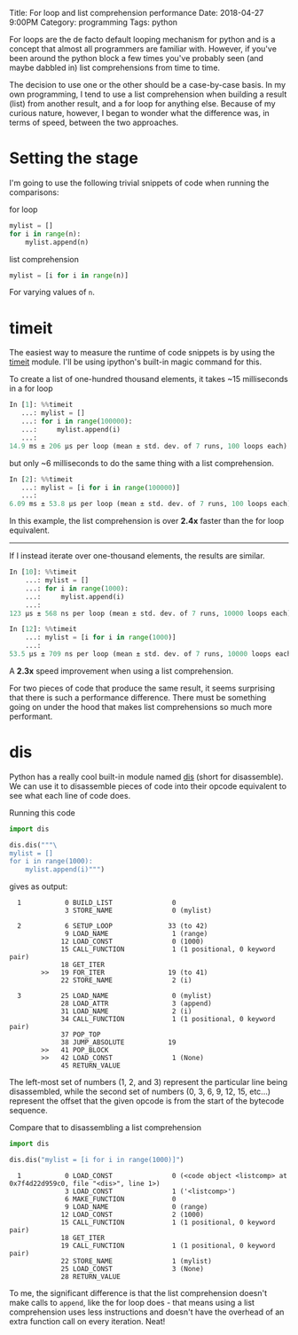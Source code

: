 Title: For loop and list comprehension performance
Date: 2018-04-27 9:00PM
Category: programming
Tags: python

For loops are the de facto default looping mechanism for python and is a
concept that almost all programmers are familiar with. However, if you've been
around the python block a few times you've probably seen (and maybe dabbled in)
list comprehensions from time to time.

The decision to use one or the other should be a case-by-case basis. In my own
programming, I tend to use a list comprehension when building a result (list)
from another result, and a for loop for anything else. Because of my curious
nature, however, I began to wonder what the difference was, in terms of speed,
between the two approaches.

# Setting the stage
I'm going to use the following trivial snippets of code when running the
comparisons:

for loop
```python
mylist = []
for i in range(n):
    mylist.append(n)
```

list comprehension
```python
mylist = [i for i in range(n)]
```

For varying values of `n`.

# timeit
The easiest way to measure the runtime of code snippets is by using the
[timeit](https://docs.python.org/3/library/timeit.html) module. I'll be using
ipython's built-in magic command for this.

To create a list of one-hundred thousand elements, it takes ~15 milliseconds
in a for loop
```python
In [1]: %%timeit
   ...: mylist = []
   ...: for i in range(100000):
   ...:     mylist.append(i)
   ...:
14.9 ms ± 206 µs per loop (mean ± std. dev. of 7 runs, 100 loops each)
```

but only ~6 milliseconds to do the same thing with a list comprehension.
```python
In [2]: %%timeit
   ...: mylist = [i for i in range(100000)]
   ...:
6.09 ms ± 53.8 µs per loop (mean ± std. dev. of 7 runs, 100 loops each)
```

In this example, the list comprehension is over **2.4x** faster than the for
loop equivalent.

---

If I instead iterate over one-thousand elements, the results are similar.
```python
In [10]: %%timeit
    ...: mylist = []
    ...: for i in range(1000):
    ...:     mylist.append(i)
    ...:
123 µs ± 568 ns per loop (mean ± std. dev. of 7 runs, 10000 loops each)
```

```python
In [12]: %%timeit
    ...: mylist = [i for i in range(1000)]
    ...:
53.5 µs ± 709 ns per loop (mean ± std. dev. of 7 runs, 10000 loops each)
```

A **2.3x** speed improvement when using a list comprehension.

For two pieces of code that produce the same result, it seems surprising that
there is such a performance difference. There must be something going on under
the hood that makes list comprehensions so much more performant.

# dis
Python has a really cool built-in module named
[dis](https://docs.python.org/3/library/dis.html) (short for disassemble). We
can use it to disassemble pieces of code into their opcode equivalent to see
what each line of code does.

Running this code
```python
import dis

dis.dis("""\
mylist = []
for i in range(1000):
    mylist.append(i)""")
```

gives as output:
```
  1           0 BUILD_LIST               0
              3 STORE_NAME               0 (mylist)

  2           6 SETUP_LOOP              33 (to 42)
              9 LOAD_NAME                1 (range)
             12 LOAD_CONST               0 (1000)
             15 CALL_FUNCTION            1 (1 positional, 0 keyword pair)
             18 GET_ITER
        >>   19 FOR_ITER                19 (to 41)
             22 STORE_NAME               2 (i)

  3          25 LOAD_NAME                0 (mylist)
             28 LOAD_ATTR                3 (append)
             31 LOAD_NAME                2 (i)
             34 CALL_FUNCTION            1 (1 positional, 0 keyword pair)
             37 POP_TOP
             38 JUMP_ABSOLUTE           19
        >>   41 POP_BLOCK
        >>   42 LOAD_CONST               1 (None)
             45 RETURN_VALUE
```
The left-most set of numbers (1, 2, and 3) represent the particular line being
disassembled, while the second set of numbers (0, 3, 6, 9, 12, 15, etc...)
represent the offset that the given opcode is from the start of the bytecode
sequence.

Compare that to disassembling a list comprehension

```python
import dis

dis.dis("mylist = [i for i in range(1000)]")
```

```
  1           0 LOAD_CONST               0 (<code object <listcomp> at 0x7f4d22d959c0, file "<dis>", line 1>)
              3 LOAD_CONST               1 ('<listcomp>')
              6 MAKE_FUNCTION            0
              9 LOAD_NAME                0 (range)
             12 LOAD_CONST               2 (1000)
             15 CALL_FUNCTION            1 (1 positional, 0 keyword pair)
             18 GET_ITER
             19 CALL_FUNCTION            1 (1 positional, 0 keyword pair)
             22 STORE_NAME               1 (mylist)
             25 LOAD_CONST               3 (None)
             28 RETURN_VALUE
```

To me, the significant difference is that the list comprehension doesn't make
calls to `append`, like the for loop does - that means using a list
comprehension uses less instructions and doesn't have the overhead of an extra
function call on every iteration. Neat!
